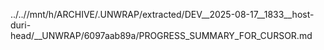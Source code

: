 ../..//mnt/h/ARCHIVE/.UNWRAP/extracted/DEV__2025-08-17__1833__host-duri-head/__UNWRAP/6097aab89a/PROGRESS_SUMMARY_FOR_CURSOR.md